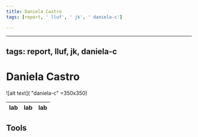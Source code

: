 ```yaml
---
title: Daniela Castro
tags: [report, ' lluf', ' jk', ' daniela-c']

---
```


---
tags: report, lluf, jk, daniela-c
---

# Daniela Castro
![alt text]( "daniela-c" =350x350)



| lab | lab | lab |
| -------- | -------- | -------- |

   

## Tools